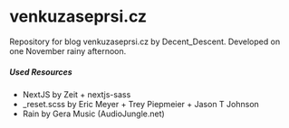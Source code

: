 # venkuzaseprsi.cz

Repository for blog venkuzaseprsi.cz by Decent_Descent. Developed on one November rainy afternoon.

##### Used Resources

- NextJS by Zeit + nextjs-sass
- \_reset.scss by Eric Meyer + Trey Piepmeier + Jason T Johnson
- Rain by Gera Music (AudioJungle.net)
